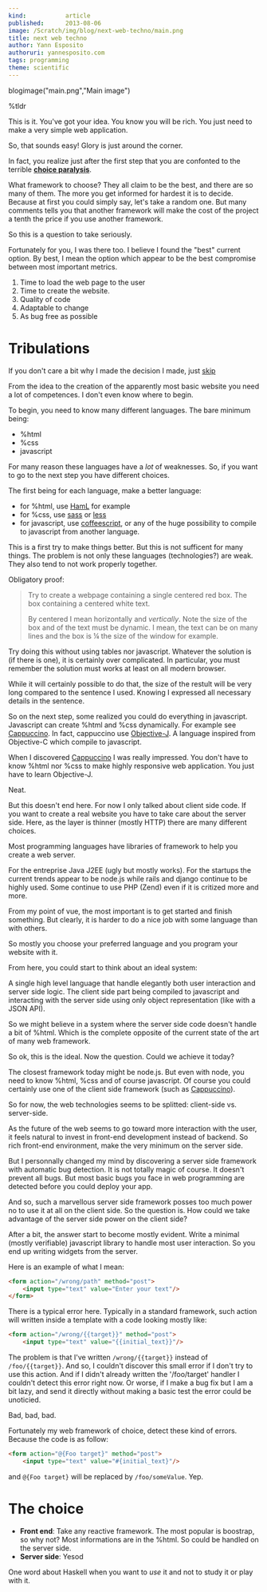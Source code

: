 ```yaml
---
kind:           article
published:      2013-08-06
image: /Scratch/img/blog/next-web-techno/main.png
title: next web techno
author: Yann Esposito
authoruri: yannesposito.com
tags: programming
theme: scientific
---
```

blogimage("main.png","Main image")

<div class="intro">

%tldr


</div>

This is it.
You've got your idea.
You know you will be rich.
You just need to make a very simple web application.

So, that sounds easy!
Glory is just around the corner.

In fact, you realize just after the first step that you are confonted to the
terrible [**choice paralysis**](https://en.wikipedia.org/wiki/Analysis_paralysis).

What framework to choose?
They all claim to be the best, and there are so many of them.
The more you get informed for hardest it is to decide.
Because at first you could simply say, let's take a random one.
But many comments tells you that another framework will make the cost of the
project a tenth the price if you use another framework.

So this is a question to take seriously.

Fortunately for you, I was there too.
I believe I found the "best" current option.
By best, I mean the option which appear to be the best compromise between most
important metrics.

1. Time to load the web page to the user
2. Time to create the website.
3. Quality of code
4. Adaptable to change
5. As bug free as possible

# Tribulations

If you don't care a bit why I made the decision I made, just [skip](#the-choice)

From the idea to the creation of the apparently most basic website you need a lot of competences.
I don't even know where to begin.

To begin, you need to know many different languages.
The bare minimum being:

  * %html
  * %css
  * javascript

For many reason these languages have a _lot_ of weaknesses.
So, if you want to go to the next step you have different choices.

The first being for each language, make a better language:

- for %html, use [HamL][haml] for example
- for %css, use [sass][sass] or [less][less]
- for javascript, use [coffeescript][cfs], or any of the huge possibility to compile to javascript from another language.

This is a first try to make things better.
But this is not sufficent for many things.
The problem is not only these languages (technologies?) are weak.
They also tend to not work properly together.

Obligatory proof:

> Try to create a webpage containing a single centered red box.
> The box containing a centered white text.
> 
> By centered I mean horizontally and _vertically_.
> Note the size of the box and of the text must be dynamic.
> I mean, the text can be on many lines and the box is ¼ the size of the window for example.

Try doing this without using tables nor javascript.
Whatever the solution is (if there is one), it is certainly over complicated.
In particular, you must remember the solution must works at least on all modern
browser.

While it will certainly possible to do that, the size of the restult will be very long
compared to the sentence I used.
Knowing I expressed all necessary details in the sentence.

So on the next step, some realized you could do everything in javascript.
Javascript can create %html and %css dynamically.
For example see [Cappuccino][cappuccino]. In fact, cappuccino use [Objective-J][objj].
A language inspired from Objective-C which compile to javascript.

When I discovered [Cappuccino][cappuccino] I was really impressed.
You don't have to know %html nor %css to make highly responsive web application.
You just have to learn Objective-J.

Neat.

But this doesn't end here. For now I only talked about client side code.
If you want to create a real website you have to take care about the server side.
Here, as the layer is thinner (mostly HTTP) there are many different choices.

Most programming languages have libraries of framework to help you create
a web server.

For the entreprise Java J2EE (ugly but mostly works).
For the startups the current trends appear to be node.js while rails and django
continue to be highly used.
Some continue to use PHP (Zend) even if it is critized more and more.

From my point of vue, the most important is to get started and finish something.
But clearly, it is harder to do a nice job with some language than with others.

So mostly you choose your preferred language and you program your website with it.

From here, you could start to think about an ideal system:

A single high level language that handle elegantly
both user interaction and server side logic.
The client side part being compiled to javascript and interacting with the
server side using only object representation (like with a JSON API).

So we might believe in a system where the server side code doesn't handle a bit
of %html. Which is the complete opposite of the current state of the art of
many web framework.

So ok, this is the ideal. Now the question. Could we achieve it today?

The closest framework today might be node.js.
But even with node, you need to know %html, %css and of course javascript.
Of course you could certainly use one of the client side framework (such as [Cappuccino][cappuccino]).

So for now, the web technologies seems to be splitted:
client-side vs. server-side.

As the future of the web seems to go toward more interaction with the user,
it feels natural to invest in front-end development instead of backend.
So rich front-end environment, make the very minimum on the server side.

But I personnally changed my mind by discovering a server side framework with
automatic bug detection.
It is not totally magic of course.
It doesn't prevent all bugs.
But most basic bugs you face in web programming are detected before you could deploy your app.

And so, such a marvellous server side framework posses too much power no to use
it at all on the client side.
So the question is.
How could we take advantage of the server side power on the client side?

After a bit, the answer start to become mostly evident.
Write a minimal (mostly verifiable) javascript library to handle
most user interaction.
So you end up writing widgets from the server.

Here is an example of what I mean:

``` html
<form action="/wrong/path" method="post">
    <input type="text" value="Enter your text"/>
</form>
```

There is a typical error here. Typically in a standard framework, such
action will written inside a template with a code looking mostly like:


``` html
<form action="/wrong/{{target}}" method="post">
    <input type="text" value="{{initial_text}}"/>
```

The problem is that I've written `/wrong/{{target}}` instead of `/foo/{{target}}`.
And so, I couldn't discover this small error if I don't try to use this action.
And if I didn't already written the '/foo/target' handler I couldn't detect
this error right now.
Or worse, if I make a bug fix but I am a bit lazy, and send it directly without 
making a basic test the error could be unoticied.

Bad, bad, bad.

Fortunately my web framework of choice, detect these kind of errors.
Because the code is as follow:

``` html
<form action="@{Foo target}" method="post">
    <input type="text" value="#{initial_text}"/>
```

and `@{Foo target}` will be replaced by `/foo/someValue`.
Yep.

[cappuccino]: http://www.cappuccino-project.org/
[haml]: http://haml.info
[sass]: http://sass-lang.com
[less]: http://lesscss.org
[cfs]: http://coffeescript.org
[objj]: http://www.cappuccino-project.org/learn/objective-j.html

# The choice

* **Front end**: Take any reactive framework. The most popular is boostrap, so why not?
Most informations are in the %html. So could be handled on the server side.
* **Server side**: Yesod

One word about Haskell when you want to _use_ it and not to study it or play with it.

